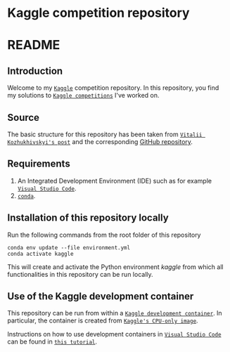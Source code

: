 # Kaggle competition repository

# README #

## Introduction

Welcome to my [`Kaggle`](https://www.kaggle.com/) competition repository. In this 
repository, you find my solutions to [`Kaggle competitions`](https://www.kaggle.com/competitions)
I've worked on.

## Source

The basic structure for this repository has been taken from 
[`Vitalii Kozhukhivskyi's post`](https://towardsdatascience.com/how-to-kaggle-the-engineer-way-act-1-vs-code-containers-b3279970c029) 
and the corresponding [GitHub repository](https://github.com/Witalia008/kaggle-public).

## Requirements

1. An Integrated Development Environment (IDE) such as for example 
[`Visual Studio Code`](https://code.visualstudio.com/).
2. [`conda`](https://docs.conda.io/projects/conda/en/stable/).

## Installation of this repository locally

Run the following commands from the root folder of this repository

```
conda env update --file environment.yml
conda activate kaggle
```

This will create and activate the Python environment *kaggle* from which
all functionalities in this repository can be run locally.

## Use of the Kaggle development container

This repository can be run from within a [`Kaggle development container`](https://github.com/Kaggle/docker-python).
In particular, the container is created from [`Kaggle's CPU-only image`](gcr.io/kaggle-images/python).

Instructions on how to use development containers in [`Visual Studio Code`](https://code.visualstudio.com/)
can be found in [`this tutorial`](https://code.visualstudio.com/docs/devcontainers/tutorial).
